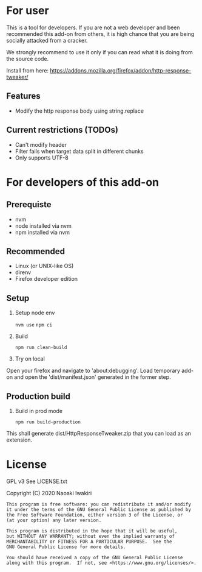 For user
========

This is a tool for developers.
If you are not a web developer and been recommended this add-on from others, it is high chance that you are being socially attacked from a cracker.

We strongly recommend to use it only if you can read what it is doing from the source code.

Install from here: https://addons.mozilla.org/firefox/addon/http-response-tweaker/

Features
--------
- Modify the http response body using string.replace


Current restrictions (TODOs)
----------------------------
- Can't modify header
- Filter fails when target data split in different chunks
- Only supports UTF-8


For developers of this add-on
=============================

Prerequiste  
-----------
  - nvm
  - node installed via nvm
  - npm installed via nvm

Recommended
-----------
  - Linux (or UNIX-like OS)
  - direnv 
  - Firefox developer edition

Setup
-----
1. Setup node env

    `nvm use`
    `npm ci`

2. Build

    `npm run clean-build`

3. Try on local

Open your firefox and navigate to 'about:debugging'.
Load temporary add-on and open the 'dist/manifest.json' generated in the former step.

Production build
----------------
1. Build in prod mode
    
    `npm run build-production`

This shall generate dist/HttpResponseTweaker.zip that you can load as an extension.

License
=======
GPL v3
See LICENSE.txt

Copyright (C) 2020 Naoaki Iwakiri

    This program is free software: you can redistribute it and/or modify
    it under the terms of the GNU General Public License as published by
    the Free Software Foundation, either version 3 of the License, or
    (at your option) any later version.

    This program is distributed in the hope that it will be useful,
    but WITHOUT ANY WARRANTY; without even the implied warranty of
    MERCHANTABILITY or FITNESS FOR A PARTICULAR PURPOSE.  See the
    GNU General Public License for more details.

    You should have received a copy of the GNU General Public License
    along with this program.  If not, see <https://www.gnu.org/licenses/>.
